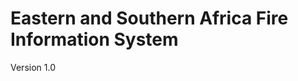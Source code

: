 Eastern and Southern Africa Fire Information System
====================================================
Version 1.0
